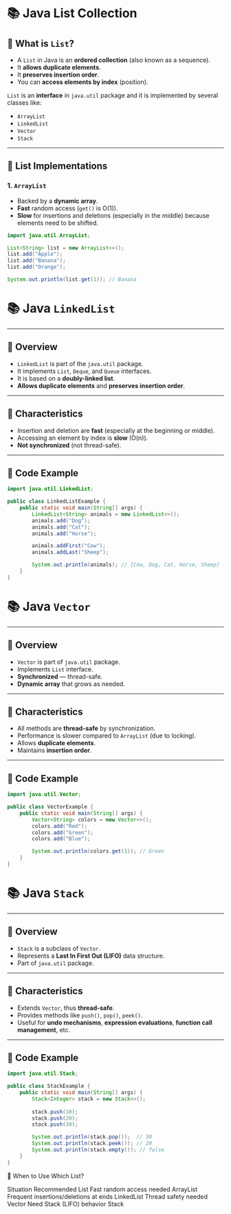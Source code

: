 # 📚 Java List Collection

## 🔵 What is `List`?

- A `List` in Java is an **ordered collection** (also known as a sequence).
- It **allows duplicate elements**.
- It **preserves insertion order**.
- You can **access elements by index** (position).

`List` is an **interface** in `java.util` package and it is implemented by several classes like:
- `ArrayList`
- `LinkedList`
- `Vector`
- `Stack`

---

## 🔵 List Implementations

### 1. `ArrayList`

- Backed by a **dynamic array**.
- **Fast** random access (`get()` is O(1)).
- **Slow** for insertions and deletions (especially in the middle) because elements need to be shifted.

```java
import java.util.ArrayList;

List<String> list = new ArrayList<>();
list.add("Apple");
list.add("Banana");
list.add("Orange");

System.out.println(list.get(1)); // Banana
```

# 📚 Java `LinkedList`

---

## 🔵 Overview

- `LinkedList` is part of the `java.util` package.
- It implements `List`, `Deque`, and `Queue` interfaces.
- It is based on a **doubly-linked list**.
- **Allows duplicate elements** and **preserves insertion order**.

---

## 🔵 Characteristics

- Insertion and deletion are **fast** (especially at the beginning or middle).
- Accessing an element by index is **slow** (O(n)).
- **Not synchronized** (not thread-safe).

---

## 🔵 Code Example

```java
import java.util.LinkedList;

public class LinkedListExample {
    public static void main(String[] args) {
        LinkedList<String> animals = new LinkedList<>();
        animals.add("Dog");
        animals.add("Cat");
        animals.add("Horse");

        animals.addFirst("Cow");
        animals.addLast("Sheep");

        System.out.println(animals); // [Cow, Dog, Cat, Horse, Sheep]
    }
}
```

# 📚 Java `Vector`

---

## 🔵 Overview

- `Vector` is part of `java.util` package.
- Implements `List` interface.
- **Synchronized** — thread-safe.
- **Dynamic array** that grows as needed.

---

## 🔵 Characteristics

- All methods are **thread-safe** by synchronization.
- Performance is slower compared to `ArrayList` (due to locking).
- Allows **duplicate elements**.
- Maintains **insertion order**.

---

## 🔵 Code Example

```java
import java.util.Vector;

public class VectorExample {
    public static void main(String[] args) {
        Vector<String> colors = new Vector<>();
        colors.add("Red");
        colors.add("Green");
        colors.add("Blue");

        System.out.println(colors.get(1)); // Green
    }
}
```


# 📚 Java `Stack`

---

## 🔵 Overview

- `Stack` is a subclass of `Vector`.
- Represents a **Last In First Out (LIFO)** data structure.
- Part of `java.util` package.

---

## 🔵 Characteristics

- Extends `Vector`, thus **thread-safe**.
- Provides methods like `push()`, `pop()`, `peek()`.
- Useful for **undo mechanisms**, **expression evaluations**, **function call management**, etc.

---

## 🔵 Code Example

```java
import java.util.Stack;

public class StackExample {
    public static void main(String[] args) {
        Stack<Integer> stack = new Stack<>();
        
        stack.push(10);
        stack.push(20);
        stack.push(30);

        System.out.println(stack.pop());  // 30
        System.out.println(stack.peek()); // 20
        System.out.println(stack.empty()); // false
    }
}
```

🎯 When to Use Which List?

Situation	Recommended List
Fast random access needed	ArrayList
Frequent insertions/deletions at ends	LinkedList
Thread safety needed	Vector
Need Stack (LIFO) behavior	Stack
